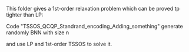 This folder gives a 1st-order relaxation problem which can be proved tp tighter than LP:

Code "TSSOS_QCQP_Standrand_encoding_Adding_something" generate randomly BNN with size n

and use LP and 1st-order TSSOS to solve it.